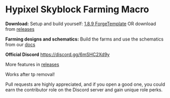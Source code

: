 # Hypixel Skyblock Farming Macro

**Download:** Setup and build yourself: [1.8.9 ForgeTemplate](https://github.com/DxxxxY/1.8.9ForgeTemplate) OR download from [releases](https://github.com/cofberry/HypixelFarmingMacro/releases/tag/4.5.0)




**Farming designs and schematics:**
Build the farms and use the schematics from our [docs](https://docs.google.com/document/d/1i34-eBUyrWe-3bQoXW-_pgKLstbM2wZI2lrAtvZPC4Q/edit)




**Official Discord**
https://discord.gg/6mSHC2Xd9y




More features in [releases](https://github.com/cofberry/HypixelFarmingMacro/releases/tag/4.5.0)

Works after tp removal!

Pull requests are highly appreciated, and if you open a good one, you could earn the contributor role on the Discord server and gain unique role perks.

 
